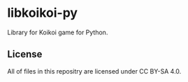 # libkoikoi-py
Library for Koikoi game for Python.

## License
All of files in this repositry are licensed under CC BY-SA 4.0.
